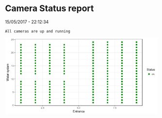 Camera Status report
================
15/05/2017 - 22:12:34

    All cameras are up and running

![](camreport_files/figure-markdown_github/unnamed-chunk-2-1.png)
